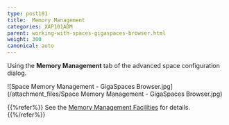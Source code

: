 ```yaml
---
type: post101
title:  Memory Management
categories: XAP101ADM
parent: working-with-spaces-gigaspaces-browser.html
weight: 300
canonical: auto
---
```


 Using the **Memory Management** tab of the advanced space configuration dialog.


![Space Memory Management - GigaSpaces Browser.jpg](/attachment_files/Space Memory Management - GigaSpaces Browser.jpg)


{{%refer%}}
See the [Memory Management Facilities](./memory-management-facilities.html) for details.
{{%/refer%}}
